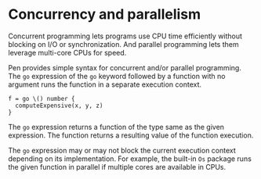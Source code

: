 # Concurrency and parallelism

Concurrent programming lets programs use CPU time efficiently without blocking on I/O or synchronization. And parallel programming lets them leverage multi-core CPUs for speed.

Pen provides simple syntax for concurrent and/or parallel programming. The `go` expression of the `go` keyword followed by a function with no argument runs the function in a separate execution context.

```pen
f = go \() number {
  computeExpensive(x, y, z)
}
```

The `go` expression returns a function of the type same as the given expression. The function returns a resulting value of the function execution.

The `go` expression may or may not block the current execution context depending on its implementation. For example, the built-in `Os` package runs the given function in parallel if multiple cores are available in CPUs.
